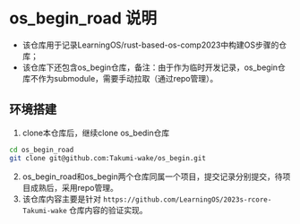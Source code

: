 # os_begin_road 说明
- 该仓库用于记录LearningOS/rust-based-os-comp2023中构建OS步骤的仓库；
- 该仓库下还包含os_begin仓库，备注：由于作为临时开发记录，os_begin仓库不作为submodule，需要手动拉取（通过repo管理）。
## 环境搭建
1. clone本仓库后，继续clone os_bedin仓库
```bash
cd os_begin_road
git clone git@github.com:Takumi-wake/os_begin.git
```
2. os_begin_road和os_begin两个仓库同属一个项目，提交记录分别提交，待项目成熟后，采用repo管理。
3. 该仓库内容主要是针对 `https://github.com/LearningOS/2023s-rcore-Takumi-wake` 仓库内容的验证实现。
